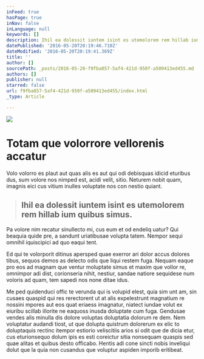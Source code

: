 ```yaml
---
inFeed: true
hasPage: true
inNav: false
inLanguage: null
keywords: []
description: Ihil ea dolessit iuntem isint es utemolorem rem hillab ium quibus simus.
datePublished: '2016-05-20T20:19:46.710Z'
dateModified: '2016-05-20T20:19:41.369Z'
title: ''
author: []
sourcePath: _posts/2016-05-20-f9fba857-5af4-421d-950f-a509413ed455.md
authors: []
publisher: null
starred: false
url: f9fba857-5af4-421d-950f-a509413ed455/index.html
_type: Article

---
```

![](https://the-grid-user-content.s3-us-west-2.amazonaws.com/5dd600b2-2b08-4bc7-8634-d94c80ee9db1.jpg)

# Totam que volorrore vellorenis accatur

Volo volorro es plaut aut quas alis es aut qui odi debisquas idicid eturibus dus, sum volore nos nimped est, acidi velit, sitio. Neturem nobit quam, imagnis eici cus vitium inulles voluptate nos con nestio quiant.

> ## Ihil ea dolessit iuntem isint es utemolorem rem hillab ium quibus simus.

Pa volore nim recatur sinullecto mi, cus eum et od endeliq uatur? Qui beaquia quide pre, a sandunt uriatibusae volupta tatem. Nempor sequi omnihil iquiscipici ad quo eaqui tent.

Ed qui te volorporit ditinus apersped quae exerror ari dolor accus dolores tibus, sequos demos as delecto odis que liqui restem fuga. Nequam eaque pro eos ad magnam que ventur moluptate simus et maxim que vollor re, omnimpor adi dist, corionseria nihit, nestiur, sandae natiore sequidese num voloris ad quam, tem sapedi nos none ditae idus.

Me ped quidenduci offic te verunda qui is volupid elest, quia sim unt am, sin cusaes quaspid qui res rerectorent ut at alis expelestrunt magnatium re nossini mpores aut eos quat eriaess imagnatur, niatect iundae volut ex eiuribu scillab illorite ne eaquoss inusda doluptate cum fuga. Gendusae vendes alis minulla dis dolore voluptas doluptatia dolorum re dem. Nem voluptatur audandi tiost, ut que dolupta quistrum dolorerum ex elic to doluptaquis rectinc itempor estiorio veliscitiis arios si odit que de dicia etur, cus eturionsequo dolum ipis es esti coreictur sitia nonsequam quaspis sed quae alitas et quibus desto officabo. Hentis adi cone sincti nobis inveliqui dolut que la quia non cusandus que voluptur aspiden imporib eritibeat.
